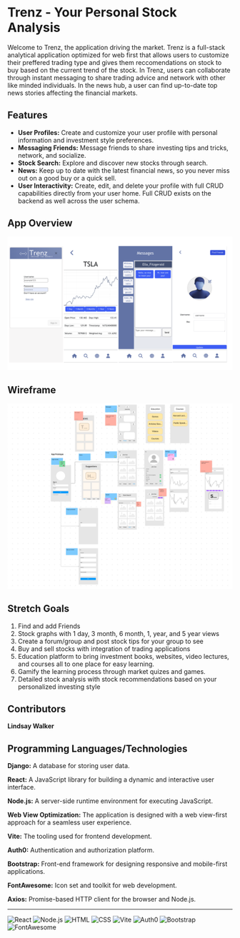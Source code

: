
# Trenz - Your Personal Stock Analysis

Welcome to Trenz, the application driving the market. Trenz is a full-stack analytical application optimized for web first that allows users to customize their preffered trading type and gives them reccomendations on stock to buy based on the current trend of the stock. In Trenz, users can collaborate through instant messaging to share trading advice and network with other like minded individuals. In the news hub, a user can find up-to-date top news stories affecting the financial markets.

## Features

- **User Profiles:** Create and customize your user profile with personal information and investment style preferences.
- **Messaging Friends:** Message friends to share investing tips and tricks, network, and socialize.
- **Stock Search:** Explore and discover new stocks through search.
- **News:** Keep up to date with the latest financial news, so you never miss out on a good buy or a quick sell.
- **User Interactivity:** Create, edit, and delete your profile with full CRUD capabilities directly from your user home. Full CRUD exists on the backend as well across the user schema.

## App Overview

![](./project4/src/assets/TrenzScreenshots.png)

## Wireframe

![](./project4/src/assets/Project4-Wireframe.png)

## Stretch Goals
1. Find and add Friends
2. Stock graphs with 1 day, 3 month, 6 month, 1, year, and 5 year views
3. Create a forum/group and post stock tips for your group to see
4. Buy and sell stocks with integration of trading applications
5. Education platform to bring investment books, websites, video lectures, and courses all to one place for easy learning.
6. Gamify the learning process through market quizes and games.
7. Detailed stock analysis with stock recommendations based on your personalized investing style

## Contributors

**Lindsay Walker**

## Programming Languages/Technologies

**Django:** A database for storing user data.
  
**React:** A JavaScript library for building a dynamic and interactive user interface.
  
**Node.js:** A server-side runtime environment for executing JavaScript.
  
**Web View Optimization:** The application is designed with a web view-first approach for a seamless user experience.

**Vite:** The tooling used for frontend development.
  
**Auth0:** Authentication and authorization platform.
  
**Bootstrap:** Front-end framework for designing responsive and mobile-first applications.
  
**FontAwesome:** Icon set and toolkit for web development.
  
**Axios:** Promise-based HTTP client for the browser and Node.js.

---
![React](https://img.shields.io/badge/React-18.2.0-61DAFB?style=flat&logo=react&logoColor=white)
![Node.js](https://img.shields.io/badge/Node.js-Latest-339933?style=flat&logo=node.js&logoColor=white)
![HTML](https://img.shields.io/badge/HTML-Latest-E34F26?style=flat&logo=html5&logoColor=white)
![CSS](https://img.shields.io/badge/CSS-Latest-1572B6?style=flat&logo=css3&logoColor=white)
![Vite](https://img.shields.io/badge/Vite-Latest-646CFF?style=flat&logo=vite&logoColor=white)
![Auth0](https://img.shields.io/badge/Auth0-Latest-EB5424?style=flat&logo=auth0&logoColor=white)
![Bootstrap](https://img.shields.io/badge/Bootstrap-5.3.2-7952B3?style=flat&logo=bootstrap&logoColor=white)
![FontAwesome](https://img.shields.io/badge/FontAwesome-6.4.2-339AF0?style=flat&logo=font-awesome&logoColor=white)


